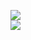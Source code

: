 [![](https://img.shields.io/badge/Made%20With-Github%20Spray-lightgrey.svg?style=for-the-badge&logo=github)](https://github.com/Annihil/github-spray#23239)  
[![](https://i.imgur.com/2DrTn0Z.gif)](https://github.com/Annihil/github-spray)
